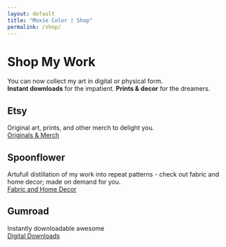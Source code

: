```yaml
---
layout: default
title: "Moxie Color | Shop"
permalink: /shop/
---
```


# Shop My Work

You can now collect my art in digital or physical form.  
**Instant downloads** for the impatient. **Prints & decor** for the dreamers.

## Etsy
Original art, prints, and other merch to delight you.  
<a class="btn" href="https://moxiecolor.etsy.com" target="_blank" rel="noopener">Originals & Merch</a>

## Spoonflower
Artufull distillation of my work into repeat patterns - check out fabric and home decor; made on demand for you.  
<a class="btn" href="https://www.spoonflower.com/profiles/moxiecolor" target="_blank" rel="noopener">Fabric and Home Decor</a>

## Gumroad
Instantly downloadable awesome  
<a class="btn" href="moxiecolor.gumroad.com" target="_blank" rel="noopener">Digital Downloads</a>
